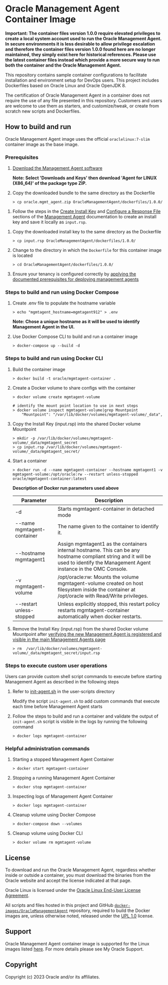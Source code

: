 # Oracle Management Agent Container Image
<!-- markdownlint-disable MD013 -->
**Important: The container files version 1.0.0 require elevated privileges to create a local system account used to run the Oracle Management Agent. In secure environments it is less desirable to allow privilege escalation and therefore the container files version 1.0.0 found here are no longer maintained, they simply exist here for historical references. Please use the latest container files instead which provide a more secure way to run both the container and the Oracle Management Agent.**
<!-- markdownlint-enable MD013 -->
This repository contains sample container configurations to facilitate installation and environment setup for DevOps users. This project includes Dockerfiles based on Oracle Linux and Oracle OpenJDK 8.

The certification of Oracle Management Agent in a container does not require the use of any file presented in this
repository. Customers and users are welcome to use them as starters, and customize/tweak, or create
from scratch new scripts and Dockerfiles.

## How to build and run

Oracle Management Agent image uses the official `oraclelinux:7-slim` container image as the base image.

### Prerequisites

1. [Download the Management Agent software](https://cloud.oracle.com/macs)

    **Note: Select 'Downloads and Keys' then download 'Agent for LINUX (X86_64)' of the package type ZIP.**

1. Copy the downloaded bundle to the same directory as the Dockerfile

    ```shell
    > cp oracle.mgmt_agent.zip OracleManagementAgent/dockerfiles/1.0.0/
    ```
<!-- markdownlint-disable MD013 -->
1. Follow the steps in the [Create Install Key](https://docs.oracle.com/en-us/iaas/management-agents/doc/management-agents-administration-tasks.html#GUID-C841426A-2C32-4630-97B6-DF11F05D5712) and [Configure a Response File](https://docs.oracle.com/en-us/iaas/management-agents/doc/install-management-agent-chapter.html#GUID-5D20D4A7-616C-49EC-A994-DA383D172486) sections of the [Management Agent](https://docs.oracle.com/en-us/iaas/management-agents/index.html) documentation to create an install key and save it locally as `input.rsp`.
<!-- markdownlint-enable MD013 -->
1. Copy the downloaded install key to the same directory as the Dockerfile

    ```shell
    > cp input.rsp OracleManagementAgent/dockerfiles/1.0.0/
    ```

1. Change to the directory in which the `Dockerfile` for this container image is located

    ```shell
    > cd OracleManagementAgent/dockerfiles/1.0.0/
    ```

1. Ensure your tenancy is configured correctly by [applying the documented prerequisites for deploying management agents](https://docs.oracle.com/en-us/iaas/management-agents/doc/perform-prerequisites-deploying-management-agents.html)

### Steps to build and run using Docker Compose

1. Create .env file to populate the hostname variable

    ```shell
    > echo "mgmtagent_hostname=mgmtagent912" > .env
    ```

    **Note: Chose a unique hostname as it will be used to identify Management Agent in the UI.**

1. Use Docker Compose CLI to build and run a container image

    ```shell
    > docker-compose up --build -d
    ```

### Steps to build and run using Docker CLI

1. Build the container image

    ```shell
    > docker build -t oracle/mgmtagent-container .
    ```

1. Create a Docker volume to share configs with the container

    ```shell
    > docker volume create mgmtagent-volume

    # identify the mount point location to use in next steps
    > docker volume inspect mgmtagent-volume|grep Mountpoint
        "Mountpoint": "/var/lib/docker/volumes/mgmtagent-volume/_data",
    ```

1. Copy the Install Key (input.rsp) into the shared Docker volume Mountpoint

    ```shell
    > mkdir -p /var/lib/docker/volumes/mgmtagent-volume/_data/mgmtagent_secret
    > cp input.rsp /var/lib/docker/volumes/mgmtagent-volume/_data/mgmtagent_secret/
    ```

1. Start a container

    ```shell
    > docker run -d --name mgmtagent-container --hostname mgmtagent1 -v mgmtagent-volume:/opt/oracle:rw --restart unless-stopped oracle/mgmtagent-container:latest
    ```

    **Description of Docker run parameters used above**
    <!-- markdownlint-disable MD033 -->
    | Parameter | Description |
    | --------- | ----------- |
    | -d | Starts mgmtagent-container in detached mode |
    | --name mgmtagent-container | The name given to the container to identify it. |
    | --hostname mgmtagent1 | Assign mgmtagent1 as the containers internal hostname. This can be any hostname compliant string and it will be used to identify the Management Agent instance in the OMC Console. |
    | -v mgmtagent-volume | /opt/oracle:rw: Mounts the volume mgmtagent-volume created on host filesystem inside the container at /opt/oracle with Read/Write privileges. |
    | --restart unless-stopped | Unless explicitly stopped, this restart policy restarts mgmtagent-container automatically when docker restarts. |
    <!-- markdownlint-enable MD033 -->

1. Remove the Install Key (input.rsp) from the shared Docker volume Mountpoint after [verifying the new Management Agent is registered and visible in the main Management Agents page](https://docs.oracle.com/en-us/iaas/management-agents/doc/install-management-agent-chapter.html#GUID-46BE5661-012E-4557-B679-6456DBBEAA4A)

    ```shell
    > rm  /var/lib/docker/volumes/mgmtagent-volume/_data/mgmtagent_secret/input.rsp
    ```

### Steps to execute custom user operations

Users can provide custom shell script commands to execute before starting Management Agent as described in the following steps

1. Refer to [init-agent.sh](dockerfiles/1.0.0/user-scripts/init-agent.sh) in the user-scripts directory

    Modify the script `init-agent.sh` to add custom commands that execute each time before Management Agent starts

1. Follow the steps to build and run a container and validate the output of `init-agent.sh` script is visible in the logs by running the following command

    ```shell
    > docker logs mgmtagent-container
    ```

### Helpful administration commands

1. Starting a stopped Management Agent Container

    ```shell
    > docker start mgmtagent-container
    ```

1. Stopping a running Management Agent Container

    ```shell
    > docker stop mgmtagent-container
    ```

1. Inspecting logs of Management Agent Container

    ```shell
    > docker logs mgmtagent-container
    ```

1. Cleanup volume using Docker Compose

    ```shell
    > docker-compose down --volumes
    ```

1. Cleanup volume using Docker CLI

    ```shell
    > docker volume rm mgmtagent-volume
    ```

## License

To download and run the Oracle Management Agent, regardless whether inside or outside a container, you must download the binaries from the Oracle website and accept the license indicated at that page.

Oracle Linux is licensed under the [Oracle Linux End-User License Agreement](https://oss.oracle.com/ol/EULA).

All scripts and files hosted in this project and GitHub [`docker-images/OracleManagementAgent`](./) repository, required to build the Docker images are, unless otherwise noted, released under the [UPL 1.0](https://oss.oracle.com/licenses/upl/) license.

## Support

Oracle Management Agent container image is supported for the Linux images listed [here](https://docs.oracle.com/en-us/iaas/management-agents/doc/perform-prerequisites-deploying-management-agents.html#GUID-BC5862F0-3E68-4096-B18E-C4462BC76271). For more details please see My Oracle Support.

## Copyright

Copyright (c) 2023 Oracle and/or its affiliates.
